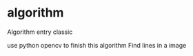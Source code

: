 # algorithm
Algorithm entry classic


use python opencv to finish this algorithm
Find lines in a image 
